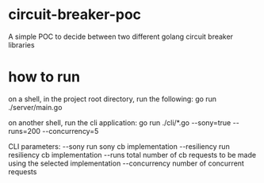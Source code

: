 # circuit-breaker-poc
A simple POC to decide between two different golang circuit breaker libraries

# how to run

on a shell, in the project root directory, run the following:
 go run ./server/main.go

on another shell, run the cli application:
 go run ./cli/*.go --sony=true --runs=200 --concurrency=5

CLI parameters:
--sony run sony cb implementation
--resiliency run resiliency cb implementation
--runs total number of cb requests to be made using the selected implementation
--concurrency number of concurrent requests
